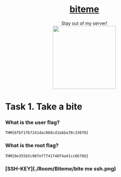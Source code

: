 # <div align="center">[biteme](https://tryhackme.com/r/room/biteme)</div>
<div align="center">Stay out of my server!</div>
<div align="center">
<img src="https://github.com/user-attachments/assets/f2ba38ee-f025-439a-bae3-ba631a0365a0" height="200"></img>
</div>

# Task 1. Take a bite
### What is the user flag?
```
THM{6fbf1fb7241dac060cd3abba70c33070}
```
### What is the root flag?
```
THM{0e355b5c907ef7741f40f4a41cc6678d}
```
### [SSH-KEY](./Room/Biteme/bite me ssh.png)
